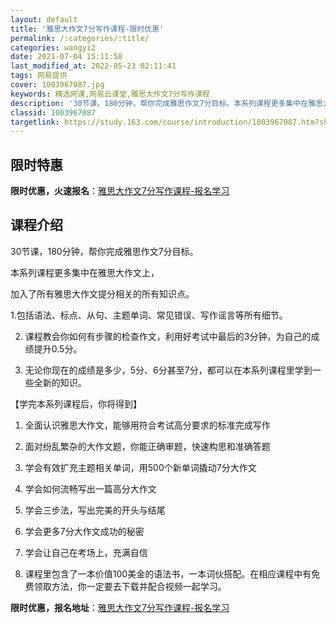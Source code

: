 ```yaml
---
layout: default
title: '雅思大作文7分写作课程-限时优惠'
permalink: /:categories/:title/
categories: wangyi2
date: 2021-07-04 15:11:58
last_modified_at: 2022-05-23 02:11:41
tags: 网易提供
cover: 1003967087.jpg
keywords: 精选网课,网易云课堂,雅思大作文7分写作课程
description: '30节课，180分钟，帮你完成雅思作文7分目标。本系列课程更多集中在雅思大作文上，加入了所有雅思大作文提分相关的所有知识'
classid: 1003967087
targetlink: https://study.163.com/course/introduction/1003967087.htm?share=1&shareId=1025206652&utm_campaign=share&utm_medium=iphoneShare&utm_source=&utm_u=1025206652
---
```


## 限时特惠

**限时优惠，火速报名**：[雅思大作文7分写作课程-报名学习](https://study.163.com/course/introduction/1003967087.htm?share=1&shareId=1025206652&utm_campaign=share&utm_medium=iphoneShare&utm_source=&utm_u=1025206652)

## 课程介绍

30节课，180分钟，帮你完成雅思作文7分目标。

本系列课程更多集中在雅思大作文上，

加入了所有雅思大作文提分相关的所有知识点。

1.包括语法、标点、从句、主题单词、常见错误、写作谣言等所有细节。

2. 课程教会你如何有步骤的检查作文，利用好考试中最后的3分钟，为自己的成绩提升0.5分。

3. 无论你现在的成绩是多少，5分、6分甚至7分，都可以在本系列课程里学到一些全新的知识。



【学完本系列课程后，你将得到】

1. 全面认识雅思大作文，能够用符合考试高分要求的标准完成写作

2. 面对纷乱繁杂的大作文题，你能正确审题，快速构思和准确答题

3. 学会有效扩充主题相关单词，用500个新单词撬动7分大作文

4. 学会如何流畅写出一篇高分大作文

5. 学会三步法，写出完美的开头与结尾

6. 学会更多7分大作文成功的秘密

7. 学会让自己在考场上，充满自信

8. 课程里包含了一本价值100美金的语法书，一本词伙搭配。在相应课程中有免费领取方法，你一定要去下载并配合视频一起学习。

**限时优惠，报名地址**：[雅思大作文7分写作课程-报名学习](https://study.163.com/course/introduction/1003967087.htm?share=1&shareId=1025206652&utm_campaign=share&utm_medium=iphoneShare&utm_source=&utm_u=1025206652)

